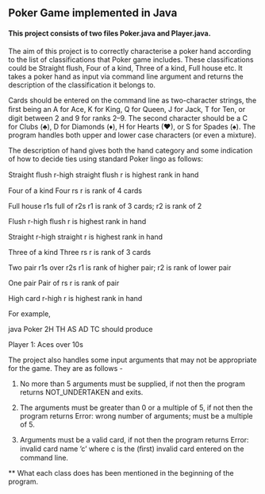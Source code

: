 ## Poker Game implemented in Java

#### This project consists of two files Poker.java and Player.java. 

The aim of this project is to correctly characterise a poker hand according to the list of classifications that Poker game includes.
These classifications could be Straight flush, Four of a kind, Three of a kind, Full house etc. It takes a poker hand as input via command line argument and returns the description of the classification it belongs to. 

Cards should be entered on the command line as two-character strings, the ﬁrst being an A for Ace, K for King, Q for Queen, J for Jack, T for Ten, or digit between 2 and 9 for ranks 2–9. The second character should be a C for Clubs (♣), D for Diamonds (♦), H for Hearts (♥), or S for Spades (♠). The program handles both upper and lower case characters (or even a mixture). 

The description of hand gives both the hand category and some indication of how to decide ties using standard Poker lingo as follows:

Straight ﬂush      r-high straight flush        r is highest rank in hand

Four of a kind     Four rs                      r is rank of 4 cards

Full house         r1s full of r2s              r1 is rank of 3 cards; r2 is rank of 2

Flush              r-high flush                 r is highest rank in hand 

Straight           r-high straight              r is highest rank in hand

Three of a kind    Three rs                     r is rank of 3 cards

Two pair           r1s over r2s                 r1 is rank of higher pair; r2 is rank of lower pair

One pair           Pair of rs                   r is rank of pair 

High card          r-high                       r is highest rank in hand

For example,

java Poker 2H TH AS AD TC should produce 

Player 1: Aces over 10s

The project also handles some input arguments that may not be appropriate for the game. They are as follows - 

1. No more than 5 arguments must be supplied, if not then the program returns NOT_UNDERTAKEN and exits.

2. The arguments must be greater than 0 or a multiple of 5, if not then the program returns Error: wrong number of arguments; must be a multiple of 5.

3. Arguments must be a valid card, if not then the program returns Error: invalid card name ’c’ where c is the (ﬁrst) invalid card entered on the command line.

** What each class does has been mentioned in the beginning of the program.





